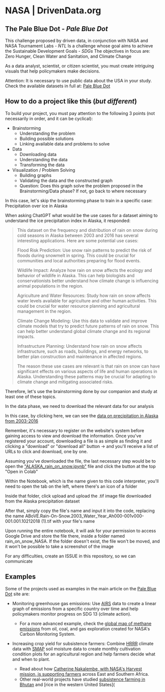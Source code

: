 # NASA | DrivenData.org
## The Pale Blue Dot - *Pale Blue Dot*

This challenge proposed by driven data, in conjunction with NASA and NASA Tournament Labs - *NTL*
Is a challenge whose goal aims to achieve the Sustainable Development Goals - *SDGs*
The objectives in focus are: Zero Hunger, Clean Water and Sanitation, and Climate Change

As a data analyst, scientist, or citizen scientist, you must create intriguing visuals that help policymakers make decisions.

Attention: It is necessary to use public data about the USA in your study. Check the available datasets in full at: [Pale Blue Dot](https://www.drivendata.org/competitions/256/pale-blue-dot/)

## How to do a project like this (*but different*)

To build your project, you must pay attention to the following 3 points (not necessarily in order, and it can be cyclical):

- Brainstorming
  - Understanding the problem
  - Building possible solutions
  - Linking available data and problems to solve
- Data
  - Downloading data
  - Understanding the data
  - Transforming the data
- Visualization / Problem Solving
  - Building graphs
  - Validating the data and the constructed graph
  - Question: Does this graph solve the problem proposed in the Brainstorming/Data phase? If not, go back to where necessary

In this case, let's skip the brainstorming phase to train in a specific case:
  Precipitation over ice in Alaska

When asking ChatGPT what would be the use cases for a dataset aiming to understand the ice precipitation index in Alaska, it responded:

> This dataset on the frequency and distribution of rain on snow during cold seasons in Alaska between 2003 and 2016 has several interesting applications. Here are some potential use cases:
> 
> Flood Risk Prediction: Use snow rain patterns to predict the risk of floods during snowmelt in spring. This could be crucial for communities and local authorities preparing for flood events.
> 
> Wildlife Impact: Analyze how rain on snow affects the ecology and behavior of wildlife in Alaska. This can help biologists and conservationists better understand how climate change is influencing animal populations in the region.
> 
> Agriculture and Water Resources: Study how rain on snow affects water levels available for agriculture and other human activities. This could be crucial for water resource planning and agricultural management in the region.
> 
> Climate Change Modeling: Use this data to validate and improve climate models that try to predict future patterns of rain on snow. This can help better understand global climate change and its regional impacts.
> 
> Infrastructure Planning: Understand how rain on snow affects infrastructure, such as roads, buildings, and energy networks, to better plan construction and maintenance in affected regions.
> 
> The reason these use cases are relevant is that rain on snow can have significant effects on various aspects of life and human operations in Alaska. Understanding these patterns may be crucial for adapting to climate change and mitigating associated risks.

Therefore, let's use the brainstorming done by our companion and study at least one of these topics.

In the data phase, we need to download the relevant data for our analysis

In this case, by clicking here, we can see the [data on precipitation in Alaska from 2003-2016](https://search.earthdata.nasa.gov/search/granules?portal=idn&p=C2162145449-ORNL_CLOUD&pg%5B0%5D%5Bv%5D=f&pg%5B0%5D%5Bgsk%5D=-start_date&fi=MODIS&as%5Bscience_keywords%5D%5B0%5D=Atmosphere%3APrecipitation&tl=1703557365.73%213%21%21&fst0=Atmosphere&fsm0=Precipitation)

Remember, it's necessary to register on the website's system before gaining access to view and download the information.
Once you've registered your account, downloading a file is as simple as finding it and clicking a "download" or "download all" button -> and you'll receive a list of URLs to click and download, one by one.

Assuming you've downloaded the file, the last necessary step would be to open the ["ALASKA_rain_on_snow.ipynb"](https://github.com/Birlinha/Pale_Blue_Dot_NASA/blob/main/ALASKA_rain_on_snow.ipynb) file and click the button at the top "Open in Colab"

Within the Notebook, which is the name given to this code interpreter, you'll need to open the tab on the left, where there's an icon of a folder

Inside that folder, click upload and upload the .tif image file downloaded from the Alaska precipitation dataset

After that, simply copy the file's name and input it into the code, replacing the name ABoVE.Rain-On-Snow.2003_Water_Year_Ah000-001v000-001.001.10212018 (1).tif with your file's name

Upon running the entire notebook, it will ask for your permission to access Google Drive and store the file there, inside a folder named rain_on_snow_NASA. If the folder doesn't exist, the file won't be moved, and it won't be possible to take a screenshot of the image

For any difficulties, create an ISSUE in this repository, so we can communicate

## Examples

Some of the projects used as examples in the main article on the [Pale Blue Dot](https://www.drivendata.org/competitions/256/pale-blue-dot/) site are:

- Monitoring greenhouse gas emissions: Use [AIRS](https://airs.jpl.nasa.gov/) data to create a linear graph of emissions from a specific country over time and help policymakers monitor progress on SDG 13 (climate action).
  - For a more advanced example, check the [global map of methane emissions](https://www.earthdata.nasa.gov/learn/articles/methane-fossil-fuel-exploitation) from oil, coal, and gas exploration created for NASA's Carbon Monitoring System.

- Increasing crop yield for subsistence farmers: Combine [HRRR](https://rapidrefresh.noaa.gov/hrrr/#:~:text=The%20HRRR%20is%20a%20NOAA,grids%20with%203km%20radar%20assimilation) climate data with [SMAP](https://www.earthdata.nasa.gov/learn/find-data/near-real-time/smap) soil moisture data to create monthly cultivation condition plots for an agricultural region and help farmers decide what and when to plant.
  - Read about how [Catherine Nakalembe, with NASA's Harvest mission, is supporting farmers](https://www.devex.com/news/how-a-nasa-backed-scientist-uses-satellites-to-help-african-farmers-105010) across East and Southern Africa.
  - Other real-world projects have studied [subsistence farming in Bhutan](https://storymaps.arcgis.com/stories/e36505aa74ea474d9de8db3271ece80a) and [rice in the western United States](
